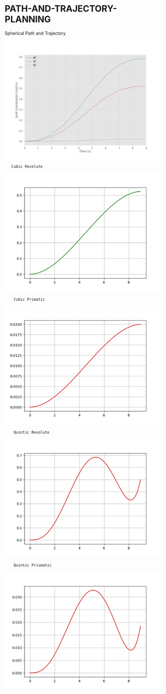 # PATH-AND-TRAJECTORY-PLANNING
 
 Spherical Path and Trajectory
 
 <img src="IMG/PetCo.jpeg">

       Cubic Revolute
 <img src="IMG/cubicR.jpeg">
 
        Cubic Primatic
 <img src="IMG/cubicP.jpeg">
 
        Quintic Revolute
 <img src="IMG/quinticR.jpeg">
 
        Quintic Prismatic
 <img src="IMG/quinticP.jpeg">
